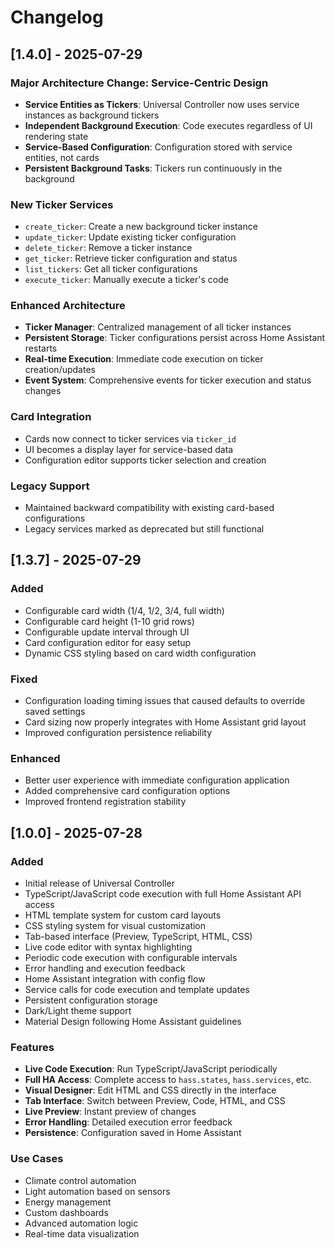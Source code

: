 # Changelog

## [1.4.0] - 2025-07-29

### Major Architecture Change: Service-Centric Design
- **Service Entities as Tickers**: Universal Controller now uses service instances as background tickers
- **Independent Background Execution**: Code executes regardless of UI rendering state
- **Service-Based Configuration**: Configuration stored with service entities, not cards
- **Persistent Background Tasks**: Tickers run continuously in the background

### New Ticker Services
- `create_ticker`: Create a new background ticker instance
- `update_ticker`: Update existing ticker configuration
- `delete_ticker`: Remove a ticker instance
- `get_ticker`: Retrieve ticker configuration and status
- `list_tickers`: Get all ticker configurations
- `execute_ticker`: Manually execute a ticker's code

### Enhanced Architecture
- **Ticker Manager**: Centralized management of all ticker instances
- **Persistent Storage**: Ticker configurations persist across Home Assistant restarts
- **Real-time Execution**: Immediate code execution on ticker creation/updates
- **Event System**: Comprehensive events for ticker execution and status changes

### Card Integration
- Cards now connect to ticker services via `ticker_id`
- UI becomes a display layer for service-based data
- Configuration editor supports ticker selection and creation

### Legacy Support
- Maintained backward compatibility with existing card-based configurations
- Legacy services marked as deprecated but still functional

## [1.3.7] - 2025-07-29

### Added
- Configurable card width (1/4, 1/2, 3/4, full width)
- Configurable card height (1-10 grid rows)
- Configurable update interval through UI
- Card configuration editor for easy setup
- Dynamic CSS styling based on card width configuration

### Fixed
- Configuration loading timing issues that caused defaults to override saved settings
- Card sizing now properly integrates with Home Assistant grid layout
- Improved configuration persistence reliability

### Enhanced
- Better user experience with immediate configuration application
- Added comprehensive card configuration options
- Improved frontend registration stability

## [1.0.0] - 2025-07-28

### Added
- Initial release of Universal Controller
- TypeScript/JavaScript code execution with full Home Assistant API access
- HTML template system for custom card layouts
- CSS styling system for visual customization
- Tab-based interface (Preview, TypeScript, HTML, CSS)
- Live code editor with syntax highlighting
- Periodic code execution with configurable intervals
- Error handling and execution feedback
- Home Assistant integration with config flow
- Service calls for code execution and template updates
- Persistent configuration storage
- Dark/Light theme support
- Material Design following Home Assistant guidelines

### Features
- **Live Code Execution**: Run TypeScript/JavaScript periodically
- **Full HA Access**: Complete access to `hass.states`, `hass.services`, etc.
- **Visual Designer**: Edit HTML and CSS directly in the interface
- **Tab Interface**: Switch between Preview, Code, HTML, and CSS
- **Live Preview**: Instant preview of changes
- **Error Handling**: Detailed execution error feedback
- **Persistence**: Configuration saved in Home Assistant

### Use Cases
- Climate control automation
- Light automation based on sensors
- Energy management
- Custom dashboards
- Advanced automation logic
- Real-time data visualization

